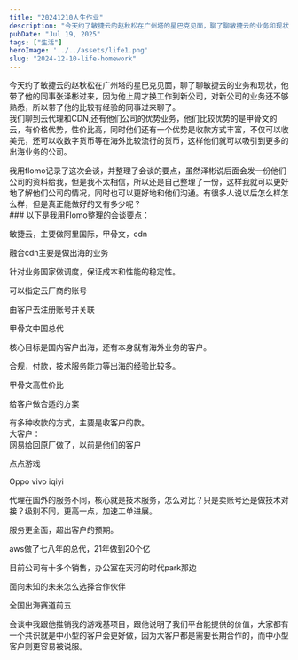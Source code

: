 ```yaml
---
title: "20241210人生作业"
description: "今天约了敏捷云的赵秋松在广州塔的星巴克见面，聊了聊敏捷云的业务和现状，他带了他的同事张泽彬过来，因为他上周才换 [&hellip;]"
pubDate: "Jul 19, 2025"
tags: ["生活"]
heroImage: '../../assets/life1.png'
slug: "2024-12-10-life-homework"
---
```


今天约了敏捷云的赵秋松在广州塔的星巴克见面，聊了聊敏捷云的业务和现状，他带了他的同事张泽彬过来，因为他上周才换工作到新公司，对新公司的业务还不够熟悉，所以带了他的比较有经验的同事过来聊了。  
我们聊到云代理和CDN,还有他们公司的优势业务，他们比较优势的是甲骨文的云，有价格优势，性价比高，同时他们还有一个优势是收款方式丰富，不仅可以收美元，还可以收数字货币等在海外比较流行的货币，这样他们就可以吸引到更多的出海业务的公司。

我用flomo记录了这次会谈，并整理了会谈的要点，虽然泽彬说后面会发一份他们公司的资料给我，但是我不太相信，所以还是自己整理了一份，这样我就可以更好地了解他们公司的情况，同时也可以更好地和他们沟通。有很多人说以后怎么样怎么样，但是真正能做好的又有多少呢？  
\### 以下是我用Flomo整理的会谈要点：

敏捷云，主要做阿里国际，甲骨文，cdn

融合cdn主要是做出海的业务

针对业务国家做调度，保证成本和性能的稳定性。

可以指定云厂商的账号

由客户去注册账号并关联

甲骨文中国总代

核心目标是国内客户出海，还有本身就有海外业务的客户。

合规，付款，技术服务能力等出海的经验比较多。

甲骨文高性价比

给客户做合适的方案

有多种收款的方式，主要是收客户的款。  
大客户：  
网易给回原厂做了，以前是他们的客户

点点游戏

Oppo vivo iqiyi

代理在国外的服务不同，核心就是技术服务，怎么对比？只是卖账号还是做技术对接？级别不同，更高一点，加速工单进展。

服务更全面，超出客户的预期。

aws做了七八年的总代，21年做到20个亿

目前公司有十多个销售，办公室在天河的时代park那边

面向未知的未来怎么选择合作伙伴

全国出海赛道前五

会谈中我跟他推销我的游戏基项目，跟他说明了我们平台能提供的价值，大家都有一个共识就是中小型的客户会更好做，因为大客户都是需要长期合作的，而中小型客户则更容易被说服。